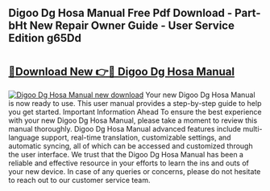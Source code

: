 ## Digoo Dg Hosa Manual Free Pdf Download - Part-bHt New Repair Owner Guide - User Service Edition g65Dd

# <h2><a href="http://cf24631.oget.top/?id=Digoo+Dg+Hosa+Manual">🔗Download New 👉🔴 Digoo Dg Hosa Manual</a></h2>

[![Digoo Dg Hosa Manual new download](https://i.imgur.com/5g1atiW.png)](http://cf24631.oget.top/?id=Digoo+Dg+Hosa+Manual)
Your new Digoo Dg Hosa Manual is now ready to use. This user manual provides a step-by-step guide to help you get started. Important Information Ahead To ensure the best experience with your new Digoo Dg Hosa Manual, please take a moment to review this manual thoroughly. Digoo Dg Hosa Manual advanced features include multi-language support, real-time translation, customizable settings, and automatic syncing, all of which can be accessed and customized through the user interface. We trust that the Digoo Dg Hosa Manual has been a reliable and effective resource in your efforts to learn the ins and outs of your new device. In case of any queries or concerns, please do not hesitate to reach out to our customer service team.
